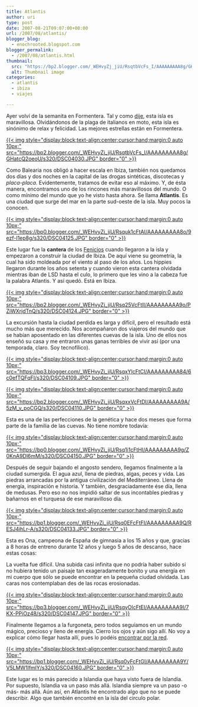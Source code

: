 ```yaml
---
title: Atlantis
author: uri
type: post
date: 2007-08-21T09:07:00+00:00
url: /2007/08/atlantis/
blogger_blog:
  - enochrooted.blogspot.com
blogger_permalink:
  - /2007/08/atlantis.html
thumbnail:
  src: "https://bp2.blogger.com/_WEHvyZj_jiU/RsqtbVcFs_I/AAAAAAAAA8g/GHatcQ2oeoU/s320/DSC04030.JPG"
  alt: Thumbnail image
categories:
  - atlantis
  - ibiza
  - viajes

---
```

Ayer volví de la semanita en Formentera. Tal y como [dije][1], esta isla es maravillosa. Olvidándonos de la plaga de italianos en moto, esta isla es sinónimo de relax y felicidad. Las mejores estrellas están en Formentera.

[{{< img style="display:block;text-align:center;cursor:hand;margin:0 auto 10px;" src="https://bp2.blogger.com/_WEHvyZj_jiU/RsqtbVcFs_I/AAAAAAAAA8g/GHatcQ2oeoU/s320/DSC04030.JPG" border="0" >}}][2]

Como Balearia nos obligó a hacer escala en Ibiza, también nos quedamos dos días y dos noches en la capital de las drogas sintéticas, discotecas y <span style="font-style:italic;">placa-placa</span>. Evidentemente, tratamos de evitar eso al máximo. Y, de ésta manera, encontramos uno de los rincones más maravillosos del mundo. O como mínimo del mundo que yo he visto hasta ahora. Se llama <span style="font-weight:bold;">Atlantis</span>. Es una ciudad que surge del mar en la parte sud-oeste de la isla. Muy pocos la conocen.

[{{< img style="display:block;text-align:center;cursor:hand;margin:0 auto 10px;" src="https://bp0.blogger.com/_WEHvyZj_jiU/Rsquk1cFtAI/AAAAAAAAA8o/9ezf-I1ep8g/s320/DSC04125.JPG" border="0" >}}][3]

Este lugar fue la <span style="font-weight:bold;">cantera</span> de los [Fenicios][4] cuando llegaron a la isla y empezaron a construir la ciudad de Ibiza. De aquí viene su geometría, la cual ha sido moldeada por el viento al paso de los años. Los hippies llegaron durante los años setenta y cuando vieron esta cantera olvidada mientras iban de LSD hasta el culo, lo primero que les vino a la cabeza fue la palabra Atlantis. Y así quedó. Está en Ibiza.

[{{< img style="display:block;text-align:center;cursor:hand;margin:0 auto 10px;" src="https://bp2.blogger.com/_WEHvyZj_jiU/Rsq25VcFtII/AAAAAAAAA9o/PZiWXrjdTnQ/s320/DSC04124.JPG" border="0" >}}][5]

La excursión hasta la ciudad perdida es larga y difícil, pero el resultado está mucho más que merecido. Nos acompañaron dos viajeros del mundo que se habían aposentado en las diferentes cuevas de la isla. Uno de ellos nos enseñó su casa y me entraron unas ganas terribles de vivir así (por una temporada, claro. Soy tecnofílico).

[{{< img style="display:block;text-align:center;cursor:hand;margin:0 auto 10px;" src="https://bp3.blogger.com/_WEHvyZj_jiU/RsqxYlcFtCI/AAAAAAAAA84/6c0efTQFqFI/s320/DSC04109.JPG" border="0" >}}][6]

[{{< img style="display:block;text-align:center;cursor:hand;margin:0 auto 10px;" src="https://bp2.blogger.com/_WEHvyZj_jiU/RsqxxVcFtDI/AAAAAAAAA9A/5zM_v_poCGQ/s320/DSC04110.JPG" border="0" >}}][7]

Esta es una de las perfecciones de la genética y hace dos meses que forma parte de la familia de las cuevas. No tiene nombre todavía:

[{{< img style="display:block;text-align:center;cursor:hand;margin:0 auto 10px;" src="https://bp0.blogger.com/_WEHvyZj_jiU/Rsq1i1cFtHI/AAAAAAAAA9g/Z0KnA9Dl6mM/s320/DSC04150.JPG" border="0" >}}][8]

Después de seguir bajando el angosto sendero, llegamos finalmente a la ciudad sumergida. El agua azul, llena de piedras, algas, peces y vida. Las piedras arrancadas por la antigua civilización del Mediterráneo. Llena de energía, inspiración e historia. Y también, desgraciadamente ése día, llena de medusas. Pero eso no nos impidió saltar de sus incontables piedras y bañarnos en el turquesa de ese maravilloso día.

[{{< img style="display:block;text-align:center;cursor:hand;margin:0 auto 10px;" src="https://bp1.blogger.com/_WEHvyZj_jiU/Rsq0EFcFtFI/AAAAAAAAA9Q/RESJ4ihLr-A/s320/DSC04133.JPG" border="0" >}}][9]

Esta es Ona, campeona de España de gimnasia a los 15 años y que, gracias a 8 horas de entreno durante 12 años y luego 5 años de descanso, hace estas cosas:

La vuelta fue difícil. Una subida casi infinita que no podría haber subido si no hubiera tenido un paisaje tan exageradamente bonito y una energía en mi cuerpo que sólo se puede encontrar en la pequeña ciudad olvidada. Las caras nos contemplaban des de las rocas erosionadas.

[{{< img style="display:block;text-align:center;cursor:hand;margin:0 auto 10px;" src="https://bp3.blogger.com/_WEHvyZj_jiU/RsqyOlcFtEI/AAAAAAAAA9I/7KX-PPiOz48/s320/DSC04147.JPG" border="0" >}}][10]

Finalmente llegamos a la furgoneta, pero todos seguíamos en un mundo mágico, precioso y lleno de energía. Cierro los ojos y aún sigo allí. No voy a explicar cómo llegar hasta allí, pues lo podéis [encontrar por la red][11].

[{{< img style="display:block;text-align:center;cursor:hand;margin:0 auto 10px;" src="https://bp1.blogger.com/_WEHvyZj_jiU/Rsq0vFcFtGI/AAAAAAAAA9Y/V5LMW1lfmlY/s320/DSC04160.JPG" border="0" >}}][12]

Este lugar es lo más parecido a Islandia que haya visto fuera de Islandia. Por supuesto, Islandia va un paso más allá. Islandia siempre va un paso -o más- más allá. Aún así, en Atlantis he encontrado algo que no se puede describir. Algo que también encontré en la isla del circulo polar.

 [1]: https://enochrooted.blogspot.com/2007/08/vacaciones.html
 [2]: https://bp2.blogger.com/_WEHvyZj_jiU/RsqtbVcFs_I/AAAAAAAAA8g/GHatcQ2oeoU/s1600-h/DSC04030.JPG
 [3]: https://bp0.blogger.com/_WEHvyZj_jiU/Rsquk1cFtAI/AAAAAAAAA8o/9ezf-I1ep8g/s1600-h/DSC04125.JPG
 [4]: https://es.wikipedia.org/wiki/Fenicios
 [5]: https://bp2.blogger.com/_WEHvyZj_jiU/Rsq25VcFtII/AAAAAAAAA9o/PZiWXrjdTnQ/s1600-h/DSC04124.JPG
 [6]: https://bp3.blogger.com/_WEHvyZj_jiU/RsqxYlcFtCI/AAAAAAAAA84/6c0efTQFqFI/s1600-h/DSC04109.JPG
 [7]: https://bp2.blogger.com/_WEHvyZj_jiU/RsqxxVcFtDI/AAAAAAAAA9A/5zM_v_poCGQ/s1600-h/DSC04110.JPG
 [8]: https://bp0.blogger.com/_WEHvyZj_jiU/Rsq1i1cFtHI/AAAAAAAAA9g/Z0KnA9Dl6mM/s1600-h/DSC04150.JPG
 [9]: https://bp1.blogger.com/_WEHvyZj_jiU/Rsq0EFcFtFI/AAAAAAAAA9Q/RESJ4ihLr-A/s1600-h/DSC04133.JPG
 [10]: https://bp3.blogger.com/_WEHvyZj_jiU/RsqyOlcFtEI/AAAAAAAAA9I/7KX-PPiOz48/s1600-h/DSC04147.JPG
 [11]: https://es.viajes.yahoo.com/p-guia_viaje-842371-action-informacion_turistica-atlantis_ibiza-i
 [12]: https://bp1.blogger.com/_WEHvyZj_jiU/Rsq0vFcFtGI/AAAAAAAAA9Y/V5LMW1lfmlY/s1600-h/DSC04160.JPG